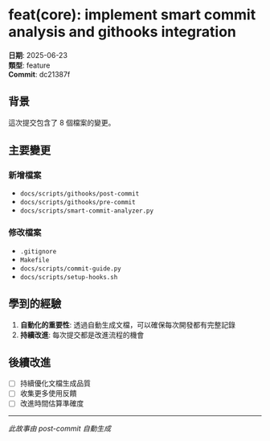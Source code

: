 # feat(core): implement smart commit analysis and githooks integration

**日期**: 2025-06-23  
**類型**: feature  
**Commit**: dc21387f

## 背景

這次提交包含了 8 個檔案的變更。

## 主要變更

### 新增檔案
- `docs/scripts/githooks/post-commit`
- `docs/scripts/githooks/pre-commit`
- `docs/scripts/smart-commit-analyzer.py`

### 修改檔案
- `.gitignore`
- `Makefile`
- `docs/scripts/commit-guide.py`
- `docs/scripts/setup-hooks.sh`

## 學到的經驗

1. **自動化的重要性**: 透過自動生成文檔，可以確保每次開發都有完整記錄
2. **持續改進**: 每次提交都是改進流程的機會

## 後續改進

- [ ] 持續優化文檔生成品質
- [ ] 收集更多使用反饋
- [ ] 改進時間估算準確度

---
*此故事由 post-commit 自動生成*
